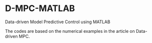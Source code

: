 # D-MPC-MATLAB
Data-driven Model Predictive Control using MATLAB

The codes are based on the numerical examples in the article on Data-driven MPC.
